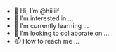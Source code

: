 - 👋 Hi, I’m @hiiiiif
- 👀 I’m interested in ...
- 🌱 I’m currently learning ...
- 💞️ I’m looking to collaborate on ...
- 📫 How to reach me ...

<!---
hiiiiif/hiiiiif is a ✨ special ✨ repository because its `README.md` (this file) appears on your GitHub profile.
You can click the Preview link to take a look at your changes.
--->
